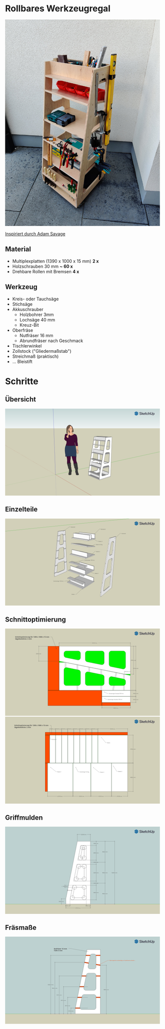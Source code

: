 # Rollbares Werkzeugregal


![Ergebnis](result.jpg)

[Inspiriert durch Adam Savage](https://www.youtube.com/watch?v=TWQAYfGxsPE)

## Material

* Multiplexplatten (1390 x 1000 x 15 mm) **2 x**
* Holzschrauben 30 mm **~ 60 x**
* Drehbare Rollen mit Bremsen **4 x**

## Werkzeug

* Kreis- oder Tauchsäge
* Stichsäge
* Akkuschrauber
    * Holzbohrer 3mm
    * Lochsäge 40 mm
    * Kreuz-Bit
* Oberfräse
    * Nutfräser 16 mm
    * Abrundfräser nach Geschmack
* Tischlerwinkel
* Zollstock ("Gliedermaßstab")
* Streichmaß (praktisch)
* ... Bleistift

# Schritte

## Übersicht

![Übersicht](overview.png)

## Einzelteile

![Einzelteile](explosion.png)

## Schnittoptimierung

![Schnittoptimierung 1](cutting1.png)
![Schnittoptimierung 2](cutting2.png)

## Griffmulden

![Ausschnitte für Griffmulden](cutouts.png)

## Fräsmaße

![Fräsmaße](routing.png)
